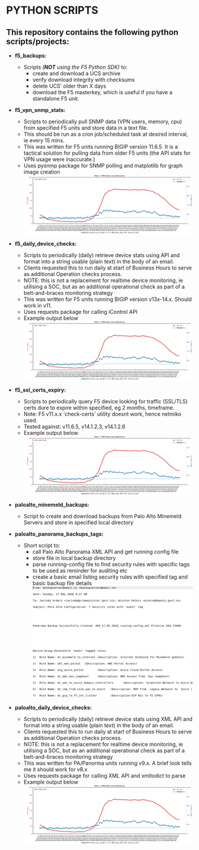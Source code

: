 # PYTHON SCRIPTS


## This repository contains the following python scripts/projects:

- **f5_backups:**
  - Scripts *(**NOT** using the F5 Python SDK)* to:
    - create and download a UCS archive
    - verify download integrity with checksums
    - delete UCS' older than X days
    - download the F5 masterkey, which is useful if you have a standalone F5 unit.


- **f5_vpn_snmp_stats:**
  - Scripts to periodically pull SNMP data (VPN users, memory, cpu) from
    specified F5 units and store data in a text file.
  - This should be run as a cron job/scheduled task at desired interval, ie every 15 mins.
  - This was written for F5 units running BIGIP version 11.6.5. It is a tactical solution
    for pulling data from older F5 units (the API stats for VPN usage were inaccurate.)
  - Uses pysnmp package for SNMP polling and matplotlib for graph image creation
![vpnusers](/images/vpnusers.png)


- **f5_daily_device_checks:**
  - Scripts to periodically (daily) retrieve device stats using API and format into a string
    usable (plain text) in the body of an email.
  - Clients requested this to run daily at start of Business Hours to serve as additional Operation checks process.
  - NOTE: this is not a replacement for realtime device monitoring, ie utilising a SOC, but as an additional 
    operational check as part of a belt-and-braces monitoring strategy
  - This was written for F5 units running BIGIP version v13x-14.x. Should work in v11.
  - Uses requests package for calling iControl API
  - Example output below
![vpnusers](/images/vpnusers.png)


- **f5_ssl_certs_expiry:**
  - Scripts to periodically query F5 device looking for traffic (SSL/TLS) certs dure to expire within specified, eg 2 months, timeframe.
  - Note: F5 v11.x.x 'check-certs' utility doesnt work, hence netmiko used.
  - Tested against: v11.6.5, v14.1.2.3, v14.1.2.6
  - Example output below
![vpnusers](/images/vpnusers.png)


- **paloalto_minemeld_backups:**
  - Script to create and download backups from Palo Alto Minemeld Servers 
    and store in specified local directory


- **paloalto_panorama_backups_tags:**
  - Short script to:
    - call Palo Alto Panorama XML API and get running config file
    - store file in local backup directory
    - parse running-config file to find security rules with specific tags
      to be used as reminder for auditing etc
    - create a basic email listing security rules with specified tag and basic backup file details
![email](/images/emailtags.png)  


- **paloalto_daily_device_checks:**
  - Scripts to periodically (daily) retrieve device stats using XML API and format into a string
    usable (plain text) in the body of an email.
  - Clients requested this to run daily at start of Business Hours to serve as additional Operation checks process.
  - NOTE: this is not a replacement for realtime device monitoring, ie utilising a SOC, but as an additional 
    operational check as part of a belt-and-braces monitoring strategy
  - This was written for PA/Panorma units running v9.x. A brief look tells me it should work for v8.x
  - Uses requests package for calling XML API and xmltodict to parse
  - Example output below
![vpnusers](/images/vpnusers.png)

